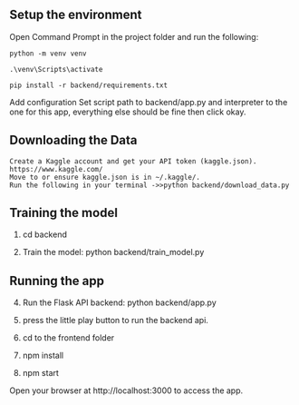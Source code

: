 ## Setup the environment

Open Command Prompt in the project folder and run the following:

    python -m venv venv

    .\venv\Scripts\activate

    pip install -r backend/requirements.txt
    
Add configuration
Set script path to backend/app.py and interpreter to the one for this app, everything else should be fine then click okay.

## Downloading the Data

    Create a Kaggle account and get your API token (kaggle.json). https://www.kaggle.com/
    Move to or ensure kaggle.json is in ~/.kaggle/.
    Run the following in your terminal ->>python backend/download_data.py

## Training the model
    
  1) cd backend
     
  2) Train the model:
        python backend/train_model.py

## Running the app
  
  4) Run the Flask API backend:
        python backend/app.py
  5) press the little play button to run the backend api.

  6) cd to the frontend folder
  7) npm install
  8) npm start
     
  Open your browser at http://localhost:3000 to access the app.
